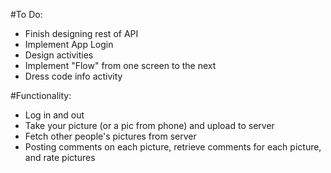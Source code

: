 #To Do:

* Finish designing rest of API
* Implement App Login
* Design activities
* Implement "Flow" from one screen to the next
* Dress code info activity

#Functionality:
* Log in and out
* Take your picture (or a pic from phone) and upload to server
* Fetch other people's pictures from server
* Posting comments on each picture, retrieve comments for each picture, and rate pictures
